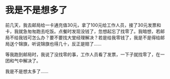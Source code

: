 # 我是不是想多了

前几天，我去邮局给一卡通充值30元，拿了100元给工作人员，接了30元发票和卡，我就急匆匆跑去吃饭。点餐时发现没钱了，忽想起忘了找零了。我暗想，若邮局不给我钱可怎么办？要不要找大堂经理解决？若是给我零钱了，我是不是得给邮局送个锦旗，听说锦旗也得几十，反正是赔了…… 

等我跑到邮局时，我说了没找零的事，工作人员看了发票，一下子就找零了，在一团和气中解决了。 

我是不是想太多了……